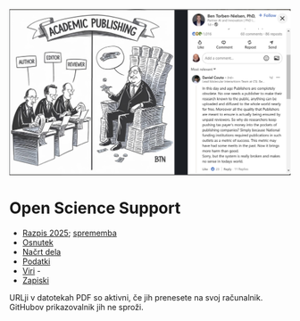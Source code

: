 
<img src="AP2.jpg" width=600>

# Open Science Support

  - [Razpis 2025](https://www.aris-rs.si/sl/progproj/rproj/razpisi/24/razp-proj-25.asp); [sprememba](https://www.aris-rs.si/sl/progproj/rproj/razpisi/25/razp-proj-25_sprem.asp)
  - [Osnutek](osnutek.md)
  - [Načrt dela](delo.md)
  - [Podatki](podatki.md)
  - [Viri](viri.md)  - 
  - [Zapiski](zapiski.md)
    
URLji v datotekah PDF so aktivni, če jih prenesete na svoj računalnik. GitHubov prikazovalnik jih ne sproži.  
